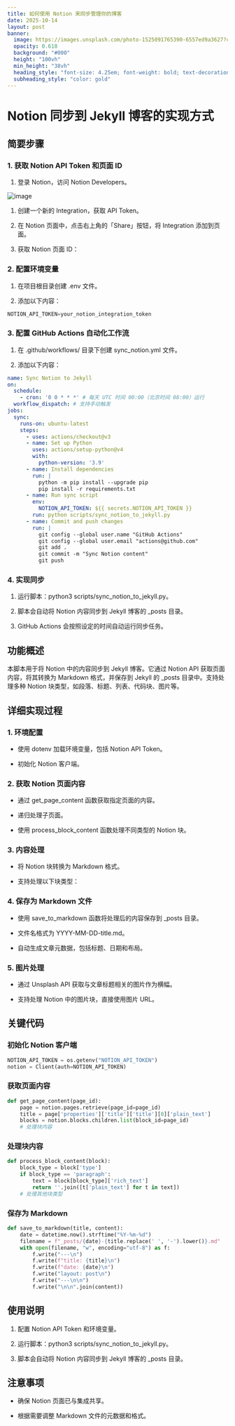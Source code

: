 ```yaml
---
title: 如何使用 Notion 来同步管理你的博客
date: 2025-10-14
layout: post
banner:
  image: https://images.unsplash.com/photo-1525091765390-6557ed9a3627?crop=entropy&cs=tinysrgb&fit=max&fm=jpg&ixid=M3w2OTIwMzJ8MHwxfHJhbmRvbXx8fHx8fHx8fDE3NjA0MjM1Mjd8&ixlib=rb-4.1.0&q=80&w=1080
  opacity: 0.618
  background: "#000"
  height: "100vh"
  min_height: "38vh"
  heading_style: "font-size: 4.25em; font-weight: bold; text-decoration: underline"
  subheading_style: "color: gold"
---
```


# Notion 同步到 Jekyll 博客的实现方式

## 简要步骤

### 1. 获取 Notion API Token 和页面 ID

1. 登录 Notion，访问 Notion Developers。

![image](https://prod-files-secure.s3.us-west-2.amazonaws.com/a7a0cc5a-89b9-4cda-8686-1fba0ca52f40/d19c1afe-dea5-4312-9333-786b0ba83054/image.png?X-Amz-Algorithm=AWS4-HMAC-SHA256&X-Amz-Content-Sha256=UNSIGNED-PAYLOAD&X-Amz-Credential=ASIAZI2LB466VNNZ7IZI%2F20251014%2Fus-west-2%2Fs3%2Faws4_request&X-Amz-Date=20251014T063206Z&X-Amz-Expires=3600&X-Amz-Security-Token=IQoJb3JpZ2luX2VjEK7%2F%2F%2F%2F%2F%2F%2F%2F%2F%2FwEaCXVzLXdlc3QtMiJIMEYCIQCB8nau8DBQb4Fr45ch6drfLvpgT%2BrZj8IfBCwWwX%2BOxQIhAPWBEPhEiEXLPmJI3ljJgjVOnG43rq3Q4r5iTm%2Bg7FBAKv8DCFcQABoMNjM3NDIzMTgzODA1IgwDkiWXpJpzOmKDvOoq3ANKzd4YHrYqYooRAOAQRe6bTlQlvjyz4kNWCpkRRBXXaV8mGfbBfqTOltg30ZdmiMFOLflVi9Ly6%2FyhCdADkIhB%2FMy%2BXfsF%2BmJCwhC5GHACIhIroZSYWcLvThfzznHoGTrEzJ9WNZQxyLTWQbINcMzfPYBDrRewnz4vAkCkDNbL1%2F9y%2FQtdds%2FZ8emikM99LyKExjaewp4nzNgm%2FZfRiJcWjJjtdflGqknyJkEf5chivJMtSfmYPZ%2BIrLOp7MYpnsJ%2FksAyl%2FWkRLrKRCShWhelxcTx9JVVryvErgbyLsCDA%2BXRtPhK%2FouU%2FfEZlUOiaxprh%2B10i0BqQ3Efp3jK1bIlY2%2Be0eiksfDhT%2FIAZhxuwmUQeHPXN7ESjqVzvIqsW5eWfQ8dIsXK7m9QNChjiH84UyZvbqkxcE5Op%2Fdku9GinZvtSNw3YNTDXgasvj3VLpgRczHhw5gJ%2B4jYlt5rjK2JyYtwHJJ9I0%2FzUwVmdZAldivGCrgchxocU5%2FGr5vj1cCwvz9Tbyyk9RSEslqPZ76G0Hfar%2BxuUK9yTAX1onH54M5ngm0f8G2kczH84pVC4Y4dvltM69nGZaZfYFL2WXaiZAcloZMa0MvLVVHHvB4PxR%2FlxAAel%2BF%2FdwX%2BeTDt0bfHBjqkAXilfvKvvViM5uvZKhs%2F%2F%2B9MBmq0bi7LJ60fHLAmJBN%2FLC7cr3qghafxjagZT9r8%2F7h43M4FfhLBksgryc3%2FXzv1fpbjxSTKK4tkQ0uXqCswep0yl2Q9tRwVg%2BwXvC5%2FH7gCfgVW7nbS%2Bx80oZocSojOxKYysPisw0pcCWIk9bnnWutGf8M0MpMnGP%2BxsAjUJVY7vM06S1zZv0Q95rCPagWyzu2p&X-Amz-Signature=dfefeb1254bea27d9c37348a28be9b6704b171c2cdaec61198a05b581bce3e7b&X-Amz-SignedHeaders=host&x-amz-checksum-mode=ENABLED&x-id=GetObject)

1. 创建一个新的 Integration，获取 API Token。

1. 在 Notion 页面中，点击右上角的「Share」按钮，将 Integration 添加到页面。

1. 获取 Notion 页面 ID：


### 2. 配置环境变量

1. 在项目根目录创建 .env 文件。

1. 添加以下内容：

```javascript
NOTION_API_TOKEN=your_notion_integration_token
```

### 3. 配置 GitHub Actions 自动化工作流

1. 在 .github/workflows/ 目录下创建 sync_notion.yml 文件。

1. 添加以下内容：

```yaml
name: Sync Notion to Jekyll
on:
  schedule:
    - cron: '0 0 * * *' # 每天 UTC 时间 00:00（北京时间 08:00）运行
  workflow_dispatch: # 支持手动触发
jobs:
  sync:
    runs-on: ubuntu-latest
    steps:
      - uses: actions/checkout@v3
      - name: Set up Python
        uses: actions/setup-python@v4
        with:
          python-version: '3.9'
      - name: Install dependencies
        run: |
          python -m pip install --upgrade pip
          pip install -r requirements.txt
      - name: Run sync script
        env:
          NOTION_API_TOKEN: ${{ secrets.NOTION_API_TOKEN }}
        run: python scripts/sync_notion_to_jekyll.py
      - name: Commit and push changes
        run: |
          git config --global user.name "GitHub Actions"
          git config --global user.email "actions@github.com"
          git add .
          git commit -m "Sync Notion content"
          git push
```

### 4. 实现同步

1. 运行脚本：python3 scripts/sync_notion_to_jekyll.py。

1. 脚本会自动将 Notion 内容同步到 Jekyll 博客的 _posts 目录。

1. GitHub Actions 会按照设定的时间自动运行同步任务。

## 功能概述

本脚本用于将 Notion 中的内容同步到 Jekyll 博客。它通过 Notion API 获取页面内容，将其转换为 Markdown 格式，并保存到 Jekyll 的 _posts 目录中。支持处理多种 Notion 块类型，如段落、标题、列表、代码块、图片等。

## 详细实现过程

### 1. 环境配置

- 使用 dotenv 加载环境变量，包括 Notion API Token。

- 初始化 Notion 客户端。

### 2. 获取 Notion 页面内容

- 通过 get_page_content 函数获取指定页面的内容。

- 递归处理子页面。

- 使用 process_block_content 函数处理不同类型的 Notion 块。

### 3. 内容处理

- 将 Notion 块转换为 Markdown 格式。

- 支持处理以下块类型：


### 4. 保存为 Markdown 文件

- 使用 save_to_markdown 函数将处理后的内容保存到 _posts 目录。

- 文件名格式为 YYYY-MM-DD-title.md。

- 自动生成文章元数据，包括标题、日期和布局。

### 5. 图片处理

- 通过 Unsplash API 获取与文章标题相关的图片作为横幅。

- 支持处理 Notion 中的图片块，直接使用图片 URL。

## 关键代码

### 初始化 Notion 客户端

```python
NOTION_API_TOKEN = os.getenv("NOTION_API_TOKEN")
notion = Client(auth=NOTION_API_TOKEN)
```

### 获取页面内容

```python
def get_page_content(page_id):
    page = notion.pages.retrieve(page_id=page_id)
    title = page['properties']['title']['title'][0]['plain_text']
    blocks = notion.blocks.children.list(block_id=page_id)
    # 处理块内容
```

### 处理块内容

```python
def process_block_content(block):
    block_type = block['type']
    if block_type == 'paragraph':
        text = block[block_type]['rich_text']
        return ''.join([t['plain_text'] for t in text])
    # 处理其他块类型
```

### 保存为 Markdown

```python
def save_to_markdown(title, content):
    date = datetime.now().strftime("%Y-%m-%d")
    filename = f"_posts/{date}-{title.replace(' ', '-').lower()}.md"
    with open(filename, "w", encoding="utf-8") as f:
        f.write("---\n")
        f.write(f"title: {title}\n")
        f.write(f"date: {date}\n")
        f.write("layout: post\n")
        f.write("---\n\n")
        f.write("\n\n".join(content))
```

## 使用说明

1. 配置 Notion API Token 和环境变量。

1. 运行脚本：python3 scripts/sync_notion_to_jekyll.py。

1. 脚本会自动将 Notion 内容同步到 Jekyll 博客的 _posts 目录。

## 注意事项

- 确保 Notion 页面已与集成共享。

- 根据需要调整 Markdown 文件的元数据和格式。